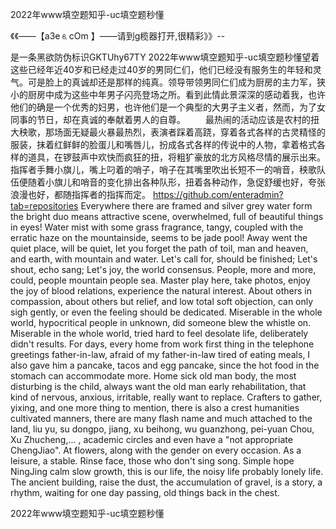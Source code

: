2022年www填空题知乎-uc填空题秒懂

《《――【a3e⒍cOm 】――请到g榄器打开,很精彩》》--

是一条黑欲防伪标识GKTUhy67TY
2022年www填空题知乎-uc填空题秒懂望着这些已经年近40岁和已经走过40岁的男同仁们，他们已经没有服务生的年轻和灵气。可是脸上的真诚却还是那样的纯真。领导带领男同仁们成为厨房的主力军，狭小的厨房中成为这些中年男子闪亮登场之所。看到此情此景深深的感动着我，也许他们的确是一个优秀的妇男，也许他们是一个典型的大男子主义者，然而，为了女同事的节日，却在真诚的奉献着男人的自尊。
　　最热闹的活动应该是农村的扭大秧歌，那场面无疑最火暴最热烈，表演者踩着高跷，穿着各式各样的古灵精怪的服装，抹着红鲜鲜的脸蛋儿和嘴唇儿，扮成各式各样的传说中的人物，拿着格式各样的道具，在锣鼓声中欢快而疯狂的扭，将粗犷豪放的北方风格尽情的展示出来。指挥者手舞小旗儿，嘴上叼着的哨子，哨子在其嘴里吹出长短不一的哨音，秧歌队伍便随着小旗儿和哨音的变化排出各种队形，扭着各种动作，急促舒缓也好，夸张浪漫也好，都随指挥者的指挥而定。
https://github.com/enteradmin?tab=repositories
Everywhere there are framed and silver grey water form the bright duo means attractive scene, overwhelmed, full of beautiful things in eyes!
Water mist with some grass fragrance, tangy, coupled with the erratic haze on the mountainside, seems to be jade pool!
Away went the quiet place, will be quiet, let you forget the path of toil, man and heaven, and earth, with mountain and water.
Let's call for, should be finished;
Let's shout, echo sang;
Let's joy, the world consensus.
People, more and more, could, people mountain people sea.
Master play here, take photos, enjoy the joy of blood relations, experience the natural interest.
About others in compassion, about others but relief, and low total soft objection, can only sigh gently, or even the feeling should be dedicated.
Miserable in the whole world, hypocritical people in unknown, did someone blew the whistle on.
Miserable in the whole world, tried hard to feel desolate life, deliberately didn't results.
For days, every home from work first thing in the telephone greetings father-in-law, afraid of my father-in-law tired of eating meals, I also gave him a pancake, tacos and egg pancake, since the hot food in the stomach can accommodate more.
Home sick old man body, the most disturbing is the child, always want the old man early rehabilitation, that kind of nervous, anxious, irritable, really want to replace.
Crafters to gather, yixing, and one more thing to mention, there is also a crest humanities cultivated manners, there are many flash name and much attached to the land, liu yu, su dongpo, jiang, xu beihong, wu guanzhong, pei-yuan Chou, Xu Zhucheng,...
, academic circles and even have a "not appropriate ChengJiao".
At flowers, along with the gender on every occasion.
As a leisure, a stable.
Rinse face, those who don't sing song.
Simple hope NingJing calm slow growth, this is our life, the noisy life probably lonely life.
The ancient building, raise the dust, the accumulation of gravel, is a story, a rhythm, waiting for one day passing, old things back in the chest.




2022年www填空题知乎-uc填空题秒懂
